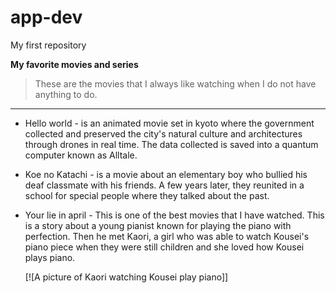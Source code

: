 # app-dev
My first repository

**My favorite movies and series**

> These are the movies that I always like watching when I do not have anything to do.

--------

  - Hello world - is an animated movie set in kyoto where the government collected and preserved the city's natural culture and architectures through drones in real time. The data collected is saved into a quantum computer known as Alltale. 
  - Koe no Katachi - is a movie about an elementary boy who bullied his deaf classmate with his friends. A few years later, they reunited in a school for special people where they talked about the past.
  - Your lie in april - This is one of the best movies that I have watched. This is a story about a young pianist known for playing the piano with perfection. Then he met Kaori, a girl who was able to watch Kousei's piano piece when they were still children and she loved how Kousei plays piano.

    [![A picture of Kaori watching Kousei play piano]]
 
